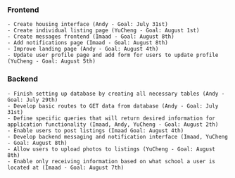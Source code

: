### Frontend
    - Create housing interface (Andy - Goal: July 31st)
    - Create individual listing page (YuCheng - Goal: August 1st)
    - Create messages frontend (Imaad - Goal: August 8th)
    - Add notifications page (Imaad - Goal: August 8th)
    - Improve landing page (Andy - Goal: August 4th)
    - Update user profile page and add form for users to update profile (YuCheng - Goal: August 5th)


### Backend
    - Finish setting up database by creating all necessary tables (Andy - Goal: July 29th) 
    - Develop basic routes to GET data from database (Andy - Goal: July 31st)
    - Define specific queries that will return desired information for application functionality (Imaad, Andy, YuCheng - Goal: August 2th)
    - Enable users to post listings (Imaad Goal: August 4th)
    - Develop backend messaging and notification interface (Imaad, YuCheng - Goal: August 8th)
    - Allow users to upload photos to listings (YuCheng - Goal: August 8th)
    - Enable only receiving information based on what school a user is located at (Imaad - Goal: August 7th)
